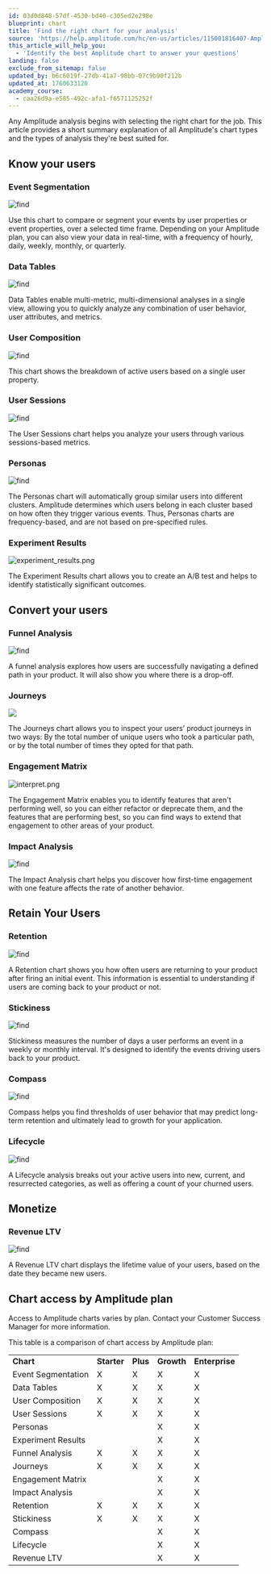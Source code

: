 ```yaml
---
id: 03d0d848-57df-4530-bd40-c305ed2e298e
blueprint: chart
title: 'Find the right chart for your analysis'
source: 'https://help.amplitude.com/hc/en-us/articles/115001816407-Amplitude-s-charts-Find-the-right-one-for-your-analysis'
this_article_will_help_you:
  - 'Identify the best Amplitude chart to answer your questions'
landing: false
exclude_from_sitemap: false
updated_by: b6c6019f-27db-41a7-98bb-07c9b90f212b
updated_at: 1760633120
academy_course:
  - caa26d9a-e585-492c-afa1-f6571125252f
---
```

Any Amplitude analysis begins with selecting the right chart for the job. This article provides a short summary explanation of all Amplitude's chart types and the types of analysis they're best suited for.


## Know your users

### Event Segmentation

![find](/docs/output/img/charts/find-the-right-chart-event-seg.png)

Use this chart to compare or segment your events by user properties or event properties, over a selected time frame. Depending on your Amplitude plan, you can also view your data in real-time, with a frequency of hourly, daily, weekly, monthly, or quarterly.

### Data Tables

![find](/docs/output/img/charts/find-the-right-chart-data-tables.png)

Data Tables enable multi-metric, multi-dimensional analyses in a single view, allowing you to quickly analyze any combination of user behavior, user attributes, and metrics.

### User Composition

![find](/docs/output/img/charts/find-the-right-chart-uc.png)

This chart shows the breakdown of active users based on a single user property.

### User Sessions

![find](/docs/output/img/charts/find-the-right-chart-us.png)

The User Sessions chart helps you analyze your users through various sessions-based metrics.

### Personas

![find](/docs/output/img/charts/find-the-right-chart-personas.png)

The Personas chart will automatically group similar users into different clusters. Amplitude determines which users belong in each cluster based on how often they trigger various events. Thus, Personas charts are frequency-based, and are not based on pre-specified rules.

### Experiment Results

![experiment_results.png](/docs/output/img/charts/find-the-right-chart-experiment-results.png)

The Experiment Results chart allows you to create an A/B test and helps to identify statistically significant outcomes. 

## Convert your users

### Funnel Analysis

![find](/docs/output/img/charts/find-the-right-chart-funnels.png)

A funnel analysis explores how users are successfully navigating a defined path in your product. It will also show you where there is a drop-off.

### Journeys

![](/docs/output/img/charts/find-the-right-chart-journeys.png)

The Journeys chart allows you to inspect your users’ product journeys in two ways: By the total number of unique users who took a particular path, or by the total number of times they opted for that path.

### Engagement Matrix

![interpret.png](/docs/output/img/engagement-matrix/interpret.png)

The Engagement Matrix enables you to identify features that aren't performing well, so you can either refactor or deprecate them, and the features that are performing best, so you can find ways to extend that engagement to other areas of your product.

### Impact Analysis

![find](/docs/output/img/charts/find-the-right-chart-impact-analysis.png)

The Impact Analysis chart helps you discover how first-time engagement with one feature affects the rate of another behavior.

## Retain Your Users

### Retention

![find](/docs/output/img/charts/find-the-right-chart-retention.png)

A Retention chart shows you how often users are returning to your product after firing an initial event. This information is essential to understanding if users are coming back to your product or not.

### Stickiness

![find](/docs/output/img/charts/find-the-right-chart-stickiness.png)

Stickiness measures the number of days a user performs an event in a weekly or monthly interval. It's designed to identify the events driving users back to your product.

### Compass

![find](/docs/output/img/charts/find-the-right-chart-compass.png)

Compass helps you find thresholds of user behavior that may predict long-term retention and ultimately lead to growth for your application.

### Lifecycle

![find](/docs/output/img/charts/find-the-right-chart-lifecycle.png)

A Lifecycle analysis breaks out your active users into new, current, and resurrected categories, as well as offering a count of your churned users.

## Monetize

### Revenue LTV

![find](/docs/output/img/charts/find-the-right-chart-revenue-ltv.png)

A Revenue LTV chart displays the lifetime value of your users, based on the date they became new users.

## Chart access by Amplitude plan

Access to Amplitude charts varies by plan. Contact your Customer Success Manager for more information.

This table is a comparison of chart access by Amplitude plan:

|  |  |  |  |  |
| --- | --- | --- | --- | --- |
| **Chart** | **Starter** | **Plus** | **Growth** | **Enterprise** |
| Event Segmentation | X | X | X | X |
| Data Tables | X | X | X | X |
| User Composition | X | X | X | X |
| User Sessions | X | X | X | X |
| Personas |  |  | X | X |
| Experiment Results |  |  | X | X |
| Funnel Analysis | X | X | X | X |
| Journeys | X | X | X | X |
| Engagement Matrix |  |  | X | X |
| Impact Analysis |  |  | X | X |
| Retention | X | X | X | X |
| Stickiness | X | X | X | X |
| Compass |  |  | X | X |
| Lifecycle |  |  | X | X |
| Revenue LTV |  |  | X | X |
